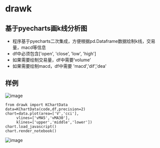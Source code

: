 # drawk
## 基于pyecharts画k线分析图
   * 程序基于pyecharts二次集成，方便根据pd.Dataframe数据绘制k线，交易量，macd等信息
   * df中必须包含['open', 'close', 'low', 'high']
   * 如果需要绘制交易量，df中需要‘volume’
   * 如果需要绘制macd，df中需要 'macd','dif','dea'
## 样例
![image](https://github.com/luckfu/drawk/blob/master/df.png)

```
from drawk import KChartData
data=KChartData(code,df,precision=2)
chart=data.plot(area=['V','cci'], 
     vlines=['vMA5','vMA30'],
     klines=['upper','middle','lower'])
chart.load_javascript()
chart.render_notebook()
```
![image](https://github.com/luckfu/drawk/blob/master/drawk.gif)

